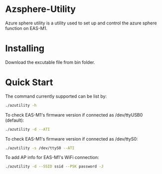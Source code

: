 # Azsphere-Utility

Azure sphere utility is a utility used to set up and control the azure sphere function on EAS-M1.

# Installing

Download the excutable file from bin folder.

# Quick Start

The command currently supported can be list by:
```sh
./azutility -h
```
To check EAS-M1's firmware version if connected as /dev/ttyUSB0 (default):
```sh
./azutility -d --ATI
```
To check EAS-M1's firmware version if connected as /dev/ttyS0:
```sh
./azutility -s /dev/ttyS0 --ATI
```
To add AP info for EAS-M1's WiFi connection:
```sh
./azutility -d --SSID ssid --PSK password -J
```
